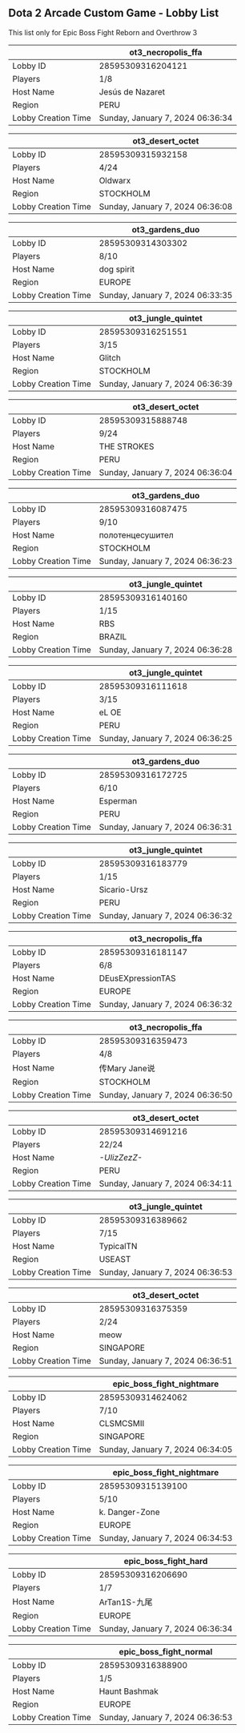 ## Dota 2 Arcade Custom Game - Lobby List

This list only for Epic Boss Fight Reborn and Overthrow 3

|  | ot3_necropolis_ffa |
| ------ | ------ |
| Lobby ID | 28595309316204121 |
| Players | 1/8 |
| Host Name | Jesús de Nazaret |
| Region | PERU |
| Lobby Creation Time | Sunday, January 7, 2024 06:36:34 |


|  | ot3_desert_octet |
| ------ | ------ |
| Lobby ID | 28595309315932158 |
| Players | 4/24 |
| Host Name | Oldwarx |
| Region | STOCKHOLM |
| Lobby Creation Time | Sunday, January 7, 2024 06:36:08 |


|  | ot3_gardens_duo |
| ------ | ------ |
| Lobby ID | 28595309314303302 |
| Players | 8/10 |
| Host Name | dog spirit |
| Region | EUROPE |
| Lobby Creation Time | Sunday, January 7, 2024 06:33:35 |


|  | ot3_jungle_quintet |
| ------ | ------ |
| Lobby ID | 28595309316251551 |
| Players | 3/15 |
| Host Name | Glitch |
| Region | STOCKHOLM |
| Lobby Creation Time | Sunday, January 7, 2024 06:36:39 |


|  | ot3_desert_octet |
| ------ | ------ |
| Lobby ID | 28595309315888748 |
| Players | 9/24 |
| Host Name | THE  STROKES |
| Region | PERU |
| Lobby Creation Time | Sunday, January 7, 2024 06:36:04 |


|  | ot3_gardens_duo |
| ------ | ------ |
| Lobby ID | 28595309316087475 |
| Players | 9/10 |
| Host Name | полотенцесушител |
| Region | STOCKHOLM |
| Lobby Creation Time | Sunday, January 7, 2024 06:36:23 |


|  | ot3_jungle_quintet |
| ------ | ------ |
| Lobby ID | 28595309316140160 |
| Players | 1/15 |
| Host Name | RBS |
| Region | BRAZIL |
| Lobby Creation Time | Sunday, January 7, 2024 06:36:28 |


|  | ot3_jungle_quintet |
| ------ | ------ |
| Lobby ID | 28595309316111618 |
| Players | 3/15 |
| Host Name | eL OE |
| Region | PERU |
| Lobby Creation Time | Sunday, January 7, 2024 06:36:25 |


|  | ot3_gardens_duo |
| ------ | ------ |
| Lobby ID | 28595309316172725 |
| Players | 6/10 |
| Host Name | Esperman |
| Region | PERU |
| Lobby Creation Time | Sunday, January 7, 2024 06:36:31 |


|  | ot3_jungle_quintet |
| ------ | ------ |
| Lobby ID | 28595309316183779 |
| Players | 1/15 |
| Host Name | Sicario-Ursz |
| Region | PERU |
| Lobby Creation Time | Sunday, January 7, 2024 06:36:32 |


|  | ot3_necropolis_ffa |
| ------ | ------ |
| Lobby ID | 28595309316181147 |
| Players | 6/8 |
| Host Name | DEusEXpressionTAS |
| Region | EUROPE |
| Lobby Creation Time | Sunday, January 7, 2024 06:36:32 |


|  | ot3_necropolis_ffa |
| ------ | ------ |
| Lobby ID | 28595309316359473 |
| Players | 4/8 |
| Host Name | 传Mary Jane说 |
| Region | STOCKHOLM |
| Lobby Creation Time | Sunday, January 7, 2024 06:36:50 |


|  | ot3_desert_octet |
| ------ | ------ |
| Lobby ID | 28595309314691216 |
| Players | 22/24 |
| Host Name | _-UlizZezZ-_ |
| Region | PERU |
| Lobby Creation Time | Sunday, January 7, 2024 06:34:11 |


|  | ot3_jungle_quintet |
| ------ | ------ |
| Lobby ID | 28595309316389662 |
| Players | 7/15 |
| Host Name | TypicalTN |
| Region | USEAST |
| Lobby Creation Time | Sunday, January 7, 2024 06:36:53 |


|  | ot3_desert_octet |
| ------ | ------ |
| Lobby ID | 28595309316375359 |
| Players | 2/24 |
| Host Name | meow |
| Region | SINGAPORE |
| Lobby Creation Time | Sunday, January 7, 2024 06:36:51 |


|  | epic_boss_fight_nightmare |
| ------ | ------ |
| Lobby ID | 28595309314624062 |
| Players | 7/10 |
| Host Name | CLSMCSMII |
| Region | SINGAPORE |
| Lobby Creation Time | Sunday, January 7, 2024 06:34:05 |


|  | epic_boss_fight_nightmare |
| ------ | ------ |
| Lobby ID | 28595309315139100 |
| Players | 5/10 |
| Host Name | k. Danger-Zone |
| Region | EUROPE |
| Lobby Creation Time | Sunday, January 7, 2024 06:34:53 |


|  | epic_boss_fight_hard |
| ------ | ------ |
| Lobby ID | 28595309316206690 |
| Players | 1/7 |
| Host Name | ArTan1S-九尾 |
| Region | EUROPE |
| Lobby Creation Time | Sunday, January 7, 2024 06:36:34 |


|  | epic_boss_fight_normal |
| ------ | ------ |
| Lobby ID | 28595309316388900 |
| Players | 1/5 |
| Host Name | Haunt Bashmak |
| Region | EUROPE |
| Lobby Creation Time | Sunday, January 7, 2024 06:36:53 |


